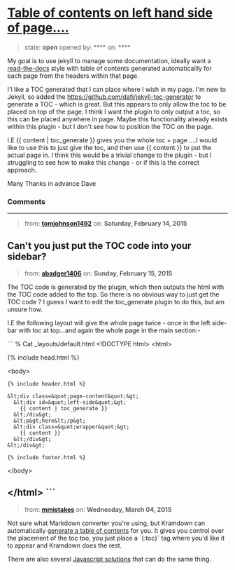 # [Table of contents on left hand side of page....](https://github.com/jekyll/jekyll-help/issues/273)

> state: **open** opened by: **** on: ****



My goal is to use jekyll to manage some documentation, ideally want a [read-the-docs](http://bootstrap-datepicker.readthedocs.org/en/master/markup.html) style with table of contents generated automaticallly for each page from the headers within that page.

I&#x27;l like a TOC generated that I can place where I wish in my page. I&#x27;m new to Jekyll, so added the https://github.com/dafi/jekyll-toc-generator to generate a TOC - which is great. But this appears to only allow the toc to be placed on top of the page. I think I want the plugin to only output a toc, so this can be placed anywhere  in page. Maybe this functionality already exists within this plugin - but I don&#x27;t see how to position the TOC on the page.

I.E {{ content | toc_generate }} gives you the whole toc + page ....I would like to use this to just give the toc, and then use {{ content }} to put the actual page in. I think this would be a trivial change to the plugin - but I struggling to see how to make this change - or if this is the correct approach.

Many Thanks in advance Dave


### Comments

---
> from: [**tomjohnson1492**](https://github.com/jekyll/jekyll-help/issues/273#issuecomment-74400776) on: **Saturday, February 14, 2015**

Can&#x27;t you just put the TOC code into your sidebar? 
---
> from: [**abadger1406**](https://github.com/jekyll/jekyll-help/issues/273#issuecomment-74409588) on: **Sunday, February 15, 2015**

The TOC code is generated by the plugin, which then outputs the html with the TOC code added to the top. So there is no obvious way to just get the TOC code ? I guess I want to edit the toc_generate plugin to do this, but am unsure how.

I.E the following layout will give the whole page twice - once in the left side-bar with toc at top...and again the whole page in the main section:-

&#x60;&#x60;&#x60;
% Cat _layouts/default.html
&lt;!DOCTYPE html&gt;
&lt;html&gt;

  {% include head.html %}

  &lt;body&gt;

    {% include header.html %}

    &lt;div class=&quot;page-content&quot;&gt;
      &lt;div id=&quot;left-side&quot;&gt;
        {{ content | toc_generate }}
      &lt;/div&gt;
      &lt;p&gt;here&lt;/p&gt;
      &lt;div class=&quot;wrapper&quot;&gt;
        {{ content }}
      &lt;/div&gt;
    &lt;/div&gt;

    {% include footer.html %}

  &lt;/body&gt;

&lt;/html&gt;
&#x60;&#x60;&#x60;
---
> from: [**mmistakes**](https://github.com/jekyll/jekyll-help/issues/273#issuecomment-77204034) on: **Wednesday, March 04, 2015**

Not sure what Markdown converter you&#x27;re using, but Kramdown can automatically [generate a table of contents](http://kramdown.gettalong.org/converter/html.html#toc) for you. It gives you control over the placement of the toc too, you just place a &#x60;{:toc}&#x60; tag where you&#x27;d like it to appear and Kramdown does the rest.

There are also several [Javascript solutions](http://www.sitepoint.com/5-jquery-table-content-toc-plugins/) that can do the same thing.
